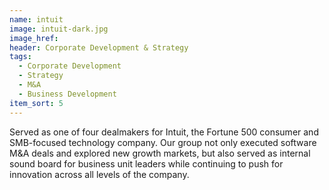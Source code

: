```yaml
---
name: intuit
image: intuit-dark.jpg
image_href: 
header: Corporate Development & Strategy
tags:
  - Corporate Development
  - Strategy
  - M&A
  - Business Development
item_sort: 5
---
```

Served as one of four dealmakers for Intuit, the Fortune 500 consumer and SMB-focused technology company. Our group not only executed software M&amp;A deals and explored new growth markets, but also served as internal sound board for business unit leaders while continuing to push for innovation across all levels of the company.
